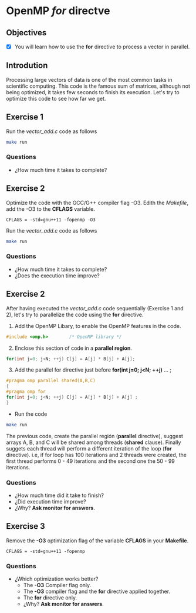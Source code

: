 # OpenMP *for* directve

## Objectives

- [x] You will learn how to use the **for** directive to process a vector in parallel.

## Introdution

Processing large vectors of data is one of the most common tasks in scientific computing. This code is the famous sum of matrices, although not being optimized, it takes few seconds to finish its execution. Let's try to optimize this code to see how far we get.

## Exercise 1

Run the *vector_add.c* code as follows

```bash
make run 
```

### Questions

* ¿How much time it takes to complete?

## Exercise 2

Optimize the code with the GCC/G++ compiler flag -O3. Edith the *Makefile*, add the -O3 to the **CFLAGS** variable.

```basemake
CFLAGS = -std=gnu++11 -fopenmp -O3
```

Run the *vector_add.c* code as follows

```bash
make run 
```
### Questions

* ¿How much time it takes to complete?
* ¿Does the execution time improve?

## Exercise 2

After having executed the *vector_add.c* code sequentially (Exercise 1 and 2), let's try to parallelize the code using the **for** directive.  

1. Add the OpenMP Libary, to enable the OpenMP features in the code.

```c
#include <omp.h>        /* OpenMP library */
```

2. Enclose this section of code in a **parallel region**.

```c
for(int j=0; j<N; ++j) C[j] = A[j] * B[j] + A[j];
```

3. Add the parallel for directive just before **for(int j=0; j<N; ++j)** ... ;

```c
#pragma omp parallel shared(A,B,C)
{
#pragma omp for
for(int j=0; j<N; ++j) C[j] = A[j] * B[j] + A[j] ;
}
```

* Run the code

```bash
make run 
```

The previous code, create the parallel región (**parallel** directive),  suggest arrays A, B, and C  will be shared among threads (**shared** clause). Finally suggets each thread will perform a different iteration of the loop (**for** directive). i.e, if for loop has 100 iterations and 2 threads were created, the first thread performs 0 - 49 iterations and the second one the 50 - 99 iterations.

### Questions

* ¿How much time did it take to finish? 
* ¿Did execution time improve?
* ¿Why? **Ask monitor for answers**.



## Exercise 3

Remove the **-O3** optimization flag of the variable **CFLAGS** in your **Makefile**. 

```basemake
CFLAGS = -std=gnu++11 -fopenmp
```

### Questions
* ¿Which optimization works better?
    * The **-O3** Compiler flag only.
    * The **-O3** compiler flag and the **for** directive applied together.
    * The **for** directive only.
    * ¿Why? **Ask monitor for answers**.

